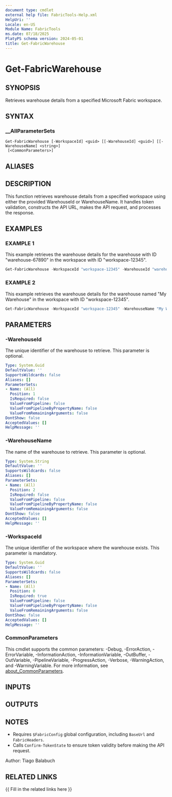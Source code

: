 ```yaml
---
document type: cmdlet
external help file: FabricTools-Help.xml
HelpUri: ''
Locale: en-US
Module Name: FabricTools
ms.date: 07/18/2025
PlatyPS schema version: 2024-05-01
title: Get-FabricWarehouse
---
```


# Get-FabricWarehouse

## SYNOPSIS

Retrieves warehouse details from a specified Microsoft Fabric workspace.

## SYNTAX

### __AllParameterSets

```
Get-FabricWarehouse [-WorkspaceId] <guid> [[-WarehouseId] <guid>] [[-WarehouseName] <string>]
 [<CommonParameters>]
```

## ALIASES

## DESCRIPTION

This function retrieves warehouse details from a specified workspace using either the provided WarehouseId or WarehouseName.
It handles token validation, constructs the API URL, makes the API request, and processes the response.

## EXAMPLES

### EXAMPLE 1

This example retrieves the warehouse details for the warehouse with ID "warehouse-67890" in the workspace with ID "workspace-12345".

```powershell
Get-FabricWarehouse -WorkspaceId "workspace-12345" -WarehouseId "warehouse-67890"
```

### EXAMPLE 2

This example retrieves the warehouse details for the warehouse named "My Warehouse" in the workspace with ID "workspace-12345".

```powershell
Get-FabricWarehouse -WorkspaceId "workspace-12345" -WarehouseName "My Warehouse"
```

## PARAMETERS

### -WarehouseId

The unique identifier of the warehouse to retrieve.
This parameter is optional.

```yaml
Type: System.Guid
DefaultValue: ''
SupportsWildcards: false
Aliases: []
ParameterSets:
- Name: (All)
  Position: 1
  IsRequired: false
  ValueFromPipeline: false
  ValueFromPipelineByPropertyName: false
  ValueFromRemainingArguments: false
DontShow: false
AcceptedValues: []
HelpMessage: ''
```

### -WarehouseName

The name of the warehouse to retrieve.
This parameter is optional.

```yaml
Type: System.String
DefaultValue: ''
SupportsWildcards: false
Aliases: []
ParameterSets:
- Name: (All)
  Position: 2
  IsRequired: false
  ValueFromPipeline: false
  ValueFromPipelineByPropertyName: false
  ValueFromRemainingArguments: false
DontShow: false
AcceptedValues: []
HelpMessage: ''
```

### -WorkspaceId

The unique identifier of the workspace where the warehouse exists.
This parameter is mandatory.

```yaml
Type: System.Guid
DefaultValue: ''
SupportsWildcards: false
Aliases: []
ParameterSets:
- Name: (All)
  Position: 0
  IsRequired: true
  ValueFromPipeline: false
  ValueFromPipelineByPropertyName: false
  ValueFromRemainingArguments: false
DontShow: false
AcceptedValues: []
HelpMessage: ''
```

### CommonParameters

This cmdlet supports the common parameters: -Debug, -ErrorAction, -ErrorVariable,
-InformationAction, -InformationVariable, -OutBuffer, -OutVariable, -PipelineVariable,
-ProgressAction, -Verbose, -WarningAction, and -WarningVariable. For more information, see
[about_CommonParameters](https://go.microsoft.com/fwlink/?LinkID=113216).

## INPUTS

## OUTPUTS

## NOTES

- Requires `$FabricConfig` global configuration, including `BaseUrl` and `FabricHeaders`.
- Calls `Confirm-TokenState` to ensure token validity before making the API request.

Author: Tiago Balabuch

## RELATED LINKS

{{ Fill in the related links here }}

